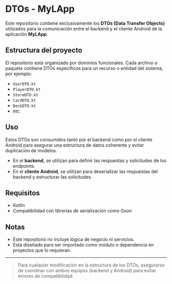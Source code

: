 # DTOs - MyLApp

Este repositorio contiene exclusivamente los **DTOs (Data Transfer Objects)** utilizados para la comunicación entre el backend y el cliente Android de la aplicación **MyLApp**.


## Estructura del proyecto

El repositorio está organizado por dominios funcionales. Cada archivo o paquete contiene DTOs específicos para un recurso o entidad del sistema, por ejemplo:

- `UserDTO.kt`
- `PlayerDTO.kt`
- `StoreDTO.kt`
- `CardDTO.kt`
- `DeckDTO.kt`
- etc.

## Uso

Estos DTOs son consumidos tanto por el backend como por el cliente Android para asegurar una estructura de datos coherente y evitar duplicación de modelos.

- En el **backend**, se utilizan para definir las respuestas y solicitudes de los endpoints.
- En el **cliente Android**, se utilizan para deserializar las respuestas del backend y estructurar las solicitudes.

## Requisitos

- Kotlin
- Compatibilidad con librerías de serialización como Gson

## Notas

- Este repositorio no incluye lógica de negocio ni servicios.
- Está diseñado para ser importado como módulo o dependencia en proyectos que lo requieran.

---

> Para cualquier modificación en la estructura de los DTOs, asegurarse de coordinar con ambos equipos (backend y Android) para evitar errores de compatibilidad.
